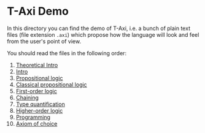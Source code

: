 # T-Axi Demo

In this directory you can find the demo of T-Axi, i.e. a bunch of plain text files (file extension `.axi`) which propose how the language will look and feel from the user's point of view.

You should read the files in the following order:
1. [Theoretical Intro](Layers.md)
1. [Intro](Tutorial/Intro.axi)
1. [Propositional logic](Tutorial/PropositionalLogic.axi)
1. [Classical propositional logic](Tutorial/ClassicalPropositionalLogic.axi)
1. [First-order logic](Tutorial/FirstOrderLogic.axi)
1. [Chaining](Tutorial/Chaining.axi)
1. [Type quantification](Tutorial/TypeQuantification.axi)
1. [Higher-order logic](Tutorial/HigherOrderLogic.axi)
1. [Programming](Tutorial/Programming.axi)
1. [Axiom of choice](Tutorial/Choice.axi)